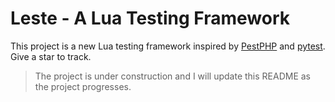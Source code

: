 # Leste - A Lua Testing Framework

This project is a new Lua testing framework inspired by [PestPHP](https://pestphp.com/)
and [pytest](https://docs.pytest.org/en/latest/). Give a star to track.

> The project is under construction and I will update this README as the project progresses.
